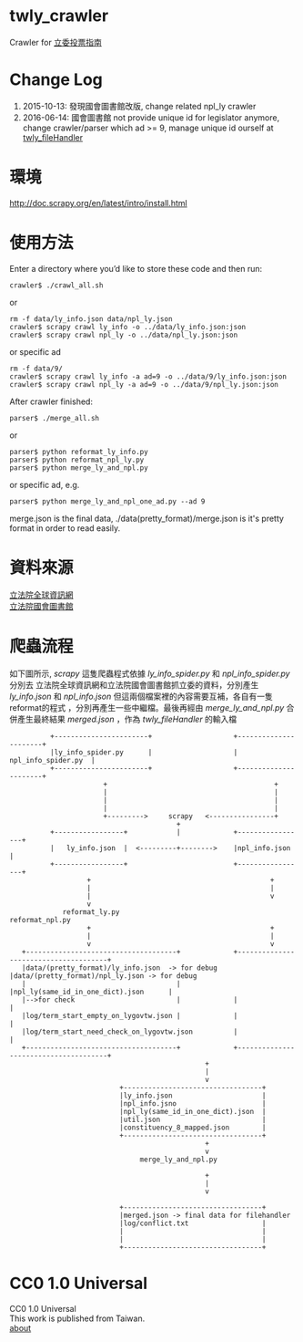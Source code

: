 twly_crawler
==========

Crawler for [立委投票指南](http://vote.ly.g0v.tw/)

Change Log
======
1. 2015-10-13: 發現國會圖書館改版, change related npl_ly crawler
2. 2016-06-14: 國會圖書館 not provide unique id for legislator anymore, change crawler/parser which ad >= 9, manage unique id ourself at [twly_fileHandler](https://github.com/thewayiam/twly_fileHandler)

環境
======
http://doc.scrapy.org/en/latest/intro/install.html      

使用方法
======
Enter a directory where you’d like to store these code and then run:        
```
crawler$ ./crawl_all.sh      
```
or
```
rm -f data/ly_info.json data/npl_ly.json     
crawler$ scrapy crawl ly_info -o ../data/ly_info.json:json        
crawler$ scrapy crawl npl_ly -o ../data/npl_ly.json:json        
```
or specific ad
```
rm -f data/9/
crawler$ scrapy crawl ly_info -a ad=9 -o ../data/9/ly_info.json:json        
crawler$ scrapy crawl npl_ly -a ad=9 -o ../data/9/npl_ly.json:json        
```
        
After crawler finished:        
```
parser$ ./merge_all.sh
```
or
```
parser$ python reformat_ly_info.py      
parser$ python reformat_npl_ly.py      
parser$ python merge_ly_and_npl.py      
```
or specific ad, e.g.
```
parser$ python merge_ly_and_npl_one_ad.py --ad 9      
```
        
merge.json is the final data, ./data(pretty_format)/merge.json is it's pretty format in order to read easily.

資料來源
======
[立法院全球資訊網](http://www.ly.gov.tw/)       
[立法院國會圖書館](http://npl.ly.gov.tw/)

爬蟲流程
=======

如下圖所示, *scrapy* 這隻爬蟲程式依據 *ly_info_spider.py* 和 *npl_info_spider.py* 分別去
立法院全球資訊網和立法院國會圖書館抓立委的資料，分別產生 *ly_info.json* 和 *npl_info.json*
但這兩個檔案裡的內容需要互補，各自有一隻reformat的程式
，分別再產生一些中繼檔。最後再經由 *merge_ly_and_npl.py* 合併產生最終結果 *merged.json*
，作為 *twly_fileHandler* 的輸入檔


```
          +-----------------------+                    +----------------------+
          |ly_info_spider.py      |                    |  npl_info_spider.py  |
          +-----------------------+                    +----------------------+
                       +                                         +
                       |                                         |
                       |                                         |
                       |                                         |
                       +--------->     scrapy   <----------------+
                                         +
          +-----------------+            |             +-----------------+
          |   ly_info.json  |  <---------+-------->    |npl_info.json    |
          +-----------------+                          +-----------------+
                   +                                            +
                   |                                            |
                   |                                            v
                   v
             reformat_ly.py                               reformat_npl.py
                   +                                            +
                   |                                            |
                   v                                            v
   +-------------------------------------+             +--------------------------------------+
   |data/(pretty_format)/ly_info.json  -> for debug    |data/(pretty_format)/npl_ly.json -> for debug
   |                                     |             |npl_ly(same_id_in_one_dict).json      |
   |-->for check                         |             |                                      |
   |log/term_start_empty_on_lygovtw.json |             |                                      |
   |log/term_start_need_check_on_lygovtw.json          |                                      |
   +-------------------------------------+             +--------------------------------------+
                                                +
                                                |
                                                v
                           +----------------------------------+
                           |ly_info.json                      |
                           |npl_info.jsno                     |
                           |npl_ly(same_id_in_one_dict).json  |
                           |util.json                         |
                           |constituency_8_mapped.json        |
                           +----------------------------------+
                                                +
                                                v
                                merge_ly_and_npl.py

                                                +
                                                |
                                                v

                           +----------------------------------+
                           |merged.json -> final data for filehandler
                           |log/conflict.txt                  |
                           |                                  |
                           |                                  |
                           +----------------------------------+
```


CC0 1.0 Universal
=================
CC0 1.0 Universal       
This work is published from Taiwan.     
[about](http://vote.ly.g0v.tw/about/)
